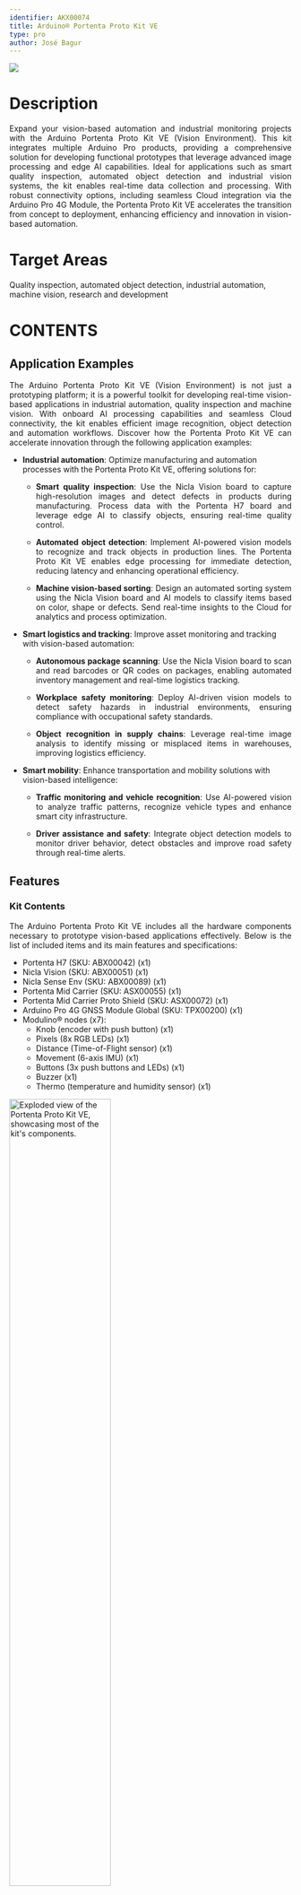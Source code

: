 ```yaml
---
identifier: AKX00074
title: Arduino® Portenta Proto Kit VE
type: pro
author: José Bagur
---
```


![](assets/proto-kit-perspective.png)

# Description

<p style="text-align: justify;">Expand your vision-based automation and industrial monitoring projects with the Arduino Portenta Proto Kit VE (Vision Environment). This kit integrates multiple Arduino Pro products, providing a comprehensive solution for developing functional prototypes that leverage advanced image processing and edge AI capabilities. Ideal for applications such as smart quality inspection, automated object detection and industrial vision systems, the kit enables real-time data collection and processing. With robust connectivity options, including seamless Cloud integration via the Arduino Pro 4G Module, the Portenta Proto Kit VE accelerates the transition from concept to deployment, enhancing efficiency and innovation in vision-based automation.
</p>

# Target Areas

Quality inspection, automated object detection, industrial automation, machine vision, research and development

# CONTENTS
## Application Examples

<p style="text-align: justify;">The Arduino Portenta Proto Kit VE (Vision Environment) is not just a prototyping platform; it is a powerful toolkit for developing real-time vision-based applications in industrial automation, quality inspection and machine vision. With onboard AI processing capabilities and seamless Cloud connectivity, the kit enables efficient image recognition, object detection and automation workflows. Discover how the Portenta Proto Kit VE can accelerate innovation through the following application examples:</p>

- **Industrial automation**: Optimize manufacturing and automation processes with the Portenta Proto Kit VE, offering solutions for:
  - <p style="text-align: justify;"><strong>Smart quality inspection</strong>: Use the Nicla Vision board to capture high-resolution images and detect defects in products during manufacturing. Process data with the Portenta H7 board and leverage edge AI to classify objects, ensuring real-time quality control.</p>
  - <p style="text-align: justify;"><strong>Automated object detection</strong>: Implement AI-powered vision models to recognize and track objects in production lines. The Portenta Proto Kit VE enables edge processing for immediate detection, reducing latency and enhancing operational efficiency.</p>
  - <p style="text-align: justify;"><strong>Machine vision-based sorting</strong>: Design an automated sorting system using the Nicla Vision board and AI models to classify items based on color, shape or defects. Send real-time insights to the Cloud for analytics and process optimization.</p>

- **Smart logistics and tracking**: Improve asset monitoring and tracking with vision-based automation:
  - <p style="text-align: justify;"><strong>Autonomous package scanning</strong>: Use the Nicla Vision board to scan and read barcodes or QR codes on packages, enabling automated inventory management and real-time logistics tracking.</p>
  - <p style="text-align: justify;"><strong>Workplace safety monitoring</strong>: Deploy AI-driven vision models to detect safety hazards in industrial environments, ensuring compliance with occupational safety standards.</p>
  - <p style="text-align: justify;"><strong>Object recognition in supply chains</strong>: Leverage real-time image analysis to identify missing or misplaced items in warehouses, improving logistics efficiency.</p>

- **Smart mobility**: Enhance transportation and mobility solutions with vision-based intelligence:
  - <p style="text-align: justify;"><strong>Traffic monitoring and vehicle recognition</strong>: Use AI-powered vision to analyze traffic patterns, recognize vehicle types and enhance smart city infrastructure.</p>
  - <p style="text-align: justify;"><strong>Driver assistance and safety</strong>: Integrate object detection models to monitor driver behavior, detect obstacles and improve road safety through real-time alerts.</p>

## Features
### Kit Contents

<p style="text-align: justify;">The Arduino Portenta Proto Kit VE includes all the hardware components necessary to prototype vision-based applications effectively. Below is the list of included items and its main features and specifications:</p>

- Portenta H7 (SKU: ABX00042) (x1)
- Nicla Vision (SKU: ABX00051) (x1)
- Nicla Sense Env (SKU: ABX00089) (x1)
- Portenta Mid Carrier (SKU: ASX00055) (x1)
- Portenta Mid Carrier Proto Shield (SKU: ASX00072) (x1)
- Arduino Pro 4G GNSS Module Global (SKU: TPX00200) (x1)
- Modulino® nodes (x7):
  - Knob (encoder with push button) (x1)
  - Pixels (8x RGB LEDs) (x1)
  - Distance (Time-of-Flight sensor) (x1)
  - Movement (6-axis IMU) (x1)
  - Buttons (3x push buttons and LEDs) (x1)
  - Buzzer (x1)
  - Thermo (temperature and humidity sensor) (x1)

<img src="assets/proto-kit-perspective-dismounted.png" alt="Exploded view of the Portenta Proto Kit VE, showcasing most of the kit's components." style="width: 60%; height: auto;"></img>

<div style="page-break-after: always;"></div>

#### Portenta H7 (SKU: ABX00042)

<p style="text-align: justify;">The Portenta H7 is a dual-core microcontroller board powered by the STMicroelectronics® STM32H747XI, featuring a 32-bit Arm® Cortex®-M7 running at 480 MHz and a Cortex®-M4 at 240 MHz. It includes advanced graphics capabilities and operates within an industrial temperature range (-40 °C to 85 °C).</p>

<img src="assets/portenta_h7.jpg" alt="Portenta H7 board" style="width: 60%; height: auto;"></img>

Below is a summary of the most important specifications of the Portenta H7 board:

| **Feature**                | **Specification**                                                                         |
|----------------------------|-------------------------------------------------------------------------------------------|
| **Microcontroller**        | STMicroelectronics® STM32H747XI Dual 32-bit Arm® Cortex®-M7 and Cortex®-M4                |
| **USB Connector**          | USB-C®                                                                                    |
| **Digital I/O Pins**       | 78 (High-Density Pins)                                                                    |
| **Analog Input Pins**      | 8 (High-Density Pins)                                                                     |
| **PWM Pins**               | 10 (High-Density Pins)                                                                    |
| **Wireless Connectivity**  | Wi-Fi® 2.4 GHz 802.11 b/g/n, Bluetooth® 4.1 (Murata® LBEE5KL1DX)                          |
| **Ethernet Connectivity**  | RMII 10/100 Mbps (LAN8742AI)                                                              |
| **Secure Element**         | NXP® SE050C2 and Microchip® ATECC608                                                      |
| **Clock Speed**            | 480 MHz (M7 core), 240 MHz (M4 core)                                                      |
| **Memory**                 | 2 MB Flash, 1 MB RAM (internal); 16 MB NOR Flash, 8 MB SDRAM (external)                   |
| **Board Dimensions**       | 66.04 mm x 25.40 mm                                                                       |

<div style="background-color: rgba(0, 170, 228, 0.2); border-left: 6px solid rgba(0, 120, 180, 1); margin: 20px 0; padding: 15px;">
  <p style="text-align: justify;">
    For detailed information about the Portenta H7 board, please refer to its corresponding documentation available on Arduino Docs:
    <a href="https://docs.arduino.cc/hardware/portenta-h7/" target="_blank" style="color: #0056b3; text-decoration: underline;">
      Portenta H7 Official Documentation [8]
    </a>
  </p>
</div>

<div style="page-break-after: always;"></div>

#### Nicla Vision (SKU: ABX00051)

<p style="text-align: justify;">The Nicla Vision is a compact and powerful microcontroller board designed for edge AI and vision-based applications. It combines a high-performance dual-core STM32H747AII6 microcontroller with an onboard 2MP color camera, making it ideal for projects involving image processing, object recognition and machine vision at the edge.</p> 

<img src="assets/nicla_vision.jpg" alt="Nicla Vision board" style="width: 55%; height: auto;"></img>

Below is a summary of the most important specifications of the Nicla Vision board:

| **Feature**               | **Specification**                                                                                |
|---------------------------|--------------------------------------------------------------------------------------------------|
| **Microcontroller**       | STMicroelectronics® STM32H747AII6 Dual Arm® Cortex® M7/M4                                        |
| **USB Connector**         | Micro-USB                                                                                        |
| **Digital I/O Pins**      | 10                                                                                               |
| **Analog Input Pins**     | 3                                                                                                |
| **PWM Pins**              | 10                                                                                               |
| **Wireless Connectivity** | Wi-Fi®/Bluetooth® Low Energy 4.2 (Murata 1DX - LBEE5KL1DX-883)                                   |
| **Onboard Sensors**       | 2 MP Color Camera, LSM6DSOX (IMU), VL53L1CBV0FY/1 (Time-Of-Flight sensor), MP34DT05 (microphone) |
| **Clock Speed**           | M7 core up to 480 MHz, M4 core up to 240 MHz                                                     |
| **Memory**                | 2 MB Flash, 1 MB RAM (internal); 16 MB QSPI Flash (external)                                     |
| **Onboard Interfaces**    | SPI (x1), I2C (x1), UART (x1)                                                                    |
| **Dimensions**            | 22.86 mm x 22.86 mm                                                                              |

<div style="background-color: rgba(0, 170, 228, 0.2); border-left: 6px solid rgba(0, 120, 180, 1); margin: 20px 0; padding: 15px;">
  <p style="text-align: justify;">
    For detailed information about the Nicla Vision board, please refer to its corresponding documentation available on Arduino Docs:
    <a href="https://docs.arduino.cc/hardware/nicla-vision/" target="_blank" style="color: #0056b3; text-decoration: underline;">
      Nicla Vision Official Documentation [9]
    </a>
  </p>
</div>

<div style="page-break-after: always;"></div>

#### Nicla Sense Env (SKU: ABX00089)

<p style="text-align: justify;">The Nicla Sense Env is a compact and efficient board designed to integrate advanced environmental sensing capabilities into your projects. It combines three state-of-the-art sensors from Renesas®, providing precise measurements of temperature, humidity and air quality for both indoor and outdoor environments. This board is ideal for applications in climate control systems, air quality monitoring and environmental data collection.
</p> 

<img src="assets/nicla*sense*env.jpg" alt="Nicla Sense Env board" style="width: 55%; height: auto;"></img>

Below is a summary of the most important specifications of the Nicla Sense Env board:

| **Feature**               | **Specification**                                                                                                     |
|---------------------------|-----------------------------------------------------------------------------------------------------------------------|
| **Dimensions**            | 22.86 mm x 22.86 mm                                                                                                   |
| **Weight**                | 2 g                                                                                                                   |
| **Operating Voltage**     | +3.3 VDC                                                                                                               |
| **Microcontroller**       | Renesas® RA2E1, 48 MHz Arm® Cortex®-M23 (not user-accessible)                                                         |
| **Onboard Sensors**       | HS4001 (temperature and humidity sensor), ZMOD4410 (indoor air quality sensor), ZMOD4510 (outdoor air quality sensor) |
| **Connectivity**          | Onboard ESLOV connector                                                                                               |
| **Operating Temperature** | -40 °C to +85 °C                                                                                                      |

<div style="background-color: rgba(0, 170, 228, 0.2); border-left: 6px solid rgba(0, 120, 180, 1); margin: 20px 0; padding: 15px;">
  <p style="text-align: justify;">
    For detailed information about the Nicla Sense Env board, please refer to its corresponding documentation available on Arduino Docs:
    <a href="https://docs.arduino.cc/hardware/nicla-sense-env/" target="_blank" style="color: #0056b3; text-decoration: underline;">
      Nicla Sense Env Official Documentation [10]
    </a>
  </p>
</div>

<div style="page-break-after: always;"></div>

#### Portenta Mid Carrier (SKU: ASX00055)

<p style="text-align: justify;">The Portenta Mid Carrier expands connectivity options for Portenta family boards, including Ethernet, USB-A, mPCIe, CAN, MicroSD and 4G. It also features JTAG pins for debugging and supports I2C, SPI, PWM, digital and analog I/Os.</p> 

<img src="assets/portenta*mid*carrier.jpg" alt="Portenta Mid Carrier" style="width: 70%; height: auto;"></img>

Below is a summary of the most important specifications of the Portenta Mid Carrier:

| **Feature**                  | **Specification**                                                                                                                            |
|------------------------------|----------------------------------------------------------------------------------------------------------------------------------------------|
| **Compatible Boards**        | Portenta X8, Portenta H7 (except MIPI Camera), Portenta C33 (except MIPI Camera)                                                             |
| **Camera Interfaces**        | MIPI Connector (x1), Arducam Connector (x1), USB-A (x1)                                                                                      |
| **Display Interface**        | DSI (x1)                                                                                                                                     |
| **Communication Interfaces** | 4G (mPCIe, x1), Ethernet (x1), SPI (x2), I2C (x3), UART (x4), CAN FD (x2, one without transceiver), I2S (x1), SAI (x1), PDM (x1), SPDIF (x1) |
| **User Interface**           | Power On Push Button (x1)                                                                                                                    |
| **Storage**                  | MicroSD card slot (x1)                                                                                                                       |
| **Hardware Debugging**       | JTAG/SWD                                                                                                                                     |
| **Power Supply**             | Board operating voltage (VIN): +5 VDC; Maximum current provided: 2 A                                                                         |
| **Dimensions**               | 114 mm x 86.5 mm                                                                                                                             |

<div style="background-color: rgba(0, 170, 228, 0.2); border-left: 6px solid rgba(0, 120, 180, 1); margin: 20px 0; padding: 15px;">
  <p style="text-align: justify;">
    For detailed information about the Portenta Mid Carrier, please refer to its corresponding documentation available on Arduino Docs:
    <a href="https://docs.arduino.cc/hardware/portenta-mid-carrier/" target="_blank" style="color: #0056b3; text-decoration: underline;">
      Portenta Mid Carrier Official Documentation [11]
    </a>
  </p>
</div>

<div style="page-break-after: always;"></div>

#### Portenta Mid Carrier Proto Shield (SKU: ASX00072)

<p style="text-align: justify;">The Portenta Mid Carrier Proto Shield is a versatile expansion board designed to enhance prototyping capabilities within the Arduino ecosystem. It seamlessly integrates with Portenta family boards, Nicla modules, Modulino® devices and Arduino UNO shields, providing a robust and accessible development experience for both beginners and advanced users.</p>

<img src="assets/portenta*mid*carrier*proto*shield.png" alt="Portenta Mid Carrier Proto Shield" style="width: 55%; height: auto;"></img>

Below is a summary of the most important specifications of the Portenta Mid Carrier Proto Shield:

| **Feature**               | **Specification**                                                                                                                                                                                                 |
|---------------------------|-------------------------------------------------------------------------------------------------------------------------------------------------------------------------------------------------------------------|
| **Compatibility**         | Portenta family boards, Nicla modules, Modulino® nodes and Arduino UNO shields                                                                                                                                          |
| **Connectors**            | 44-pin headers for the Portenta Mid Carrier interface (x2), ESLOV connectors (x2), QWIIC connector (x1), Arduino UNO shields headers (x2), dedicated mechanical interfaces for Nicla boards and Modulino® modules |
| **Operating Voltage**     | +7-30 VDC (via dedicated power jack)                                                                                                                                                                              |
| **Operating Temperature** | -40 °C to +85 °C                                                                                                                                                                                                  |
| **Dimensions**            | 61.28 mm x 86.5 mm                                                                                                                                                                                                |

<div style="background-color: rgba(0, 170, 228, 0.2); border-left: 6px solid rgba(0, 120, 180, 1); margin: 20px 0; padding: 15px;">
  <p style="text-align: justify;">
    For detailed information about the Portenta Mid Carrier Proto Shield, please refer to its official documentation available on Arduino Docs:
    <a href="https://docs.arduino.cc/hardware/portenta-mid-carrier-proto-shield/" target="_blank" style="color: #0056b3; text-decoration: underline;">
      Portenta Mid Carrier Proto Shield Official Documentation [12]
    </a>
  </p>
</div>

<div style="page-break-after: always;"></div>

#### Arduino Pro 4G GNSS Module Global (SKU: TPX00200)

<p style="text-align: justify;">Designed in the widely used Mini PCI Express (mPCIe) format, this module provides global LTE Cat.4 connectivity, 4G support and GNSS capabilities.</p>

<img src="assets/4g_module.jpg" alt="Arduino Pro 4G GNSS Module" style="width: 40%; height: auto;"></img>

Below is a summary of the most important specifications of the Arduino Pro 4G GNSS Module Global:

| **Feature**               | **Specification**                                                                             |
|---------------------------|-----------------------------------------------------------------------------------------------|
| **Module Format**         | Mini PCI Express (mPCIe), PCI Express Mini Card 1.2 Standard Interface                        |
| **Cellular Connectivity** | LTE Cat.4 with 2G/3G fallback                                                                 |
| **GNSS**                  | GPS, GLONASS, BeiDou, Galileo, QZSS (Protocol: NMEA 0180, Update Rate: 1 Hz)                  |
| **LTE Characteristics**   | RF Bandwidth: 1.4, 3, 5, 10, 15, 20 MHz; Download: 150 Mbps; Upload: 50 Mbps                  |
| **UMTS Characteristics**  | DC-HSDPA: 42 Mbps (Download); HSUPA: 5.76 Mbps (Upload); WCDMA: 384 kbps                      |
| **GSM Characteristics**   | EDGE: 296 kbps (Download), 236.8 kbps (Upload); GPRS: 107 kbps (Download), 85.6 kbps (Upload) |
| **Antenna Connectors**    | Main, diversity and GNSS antenna receptacles                                                  |
| **Power Supply**          | +3.3 VDC                                                                                      |
| **Interfaces**            | USB, UART, PCM/I2C                                                                            |
| **Certifications**        | CE, ROHS, REACH, UKCA, FCC, IC                                                                |
| **Dimensions**            | 30 mm x 51 mm                                                                                 |
| **Temperature Range**     | Operating: -35 °C to +75 °C; Extended: -40 °C to +80 °C; Storage: -40 °C to +90 °C            |

<div style="background-color: rgba(0, 170, 228, 0.2); border-left: 6px solid rgba(0, 120, 180, 1); margin: 20px 0; padding: 15px;">
  <p style="text-align: justify;">
    For detailed information about the Arduino Pro 4G GNSS Module Global, please refer to its corresponding documentation available on Arduino Docs:
    <a href="https://docs.arduino.cc/hardware/pro-4g-module/" target="_blank" style="color: #0056b3; text-decoration: underline;">
      Arduino Pro 4G GNSS Module Official Documentation [13]
    </a>
  </p>
</div>

<div style="page-break-after: always;"></div>

### Kit Included Accessories

- +24 VDC/1A power supply (x1) 
- M2.5 nut (x2)
- M2.5 screw (x2)
- M2.5 washer (x2)
- M2.5 x 7 spacer (x2)
- QWIIC cable (x7)
- USB-A to USB-C® cable (x1)
- USB-A to Micro USB cable (x1)
- Arduino Pro 4G Module antennas kit (SKU: TPX00219) (x1)

### Kit Related Products

- Arduino X8 (SKU:ABX00074)
- Arduino Nicla Voice (SKU:ABX00061)
- Arduino Nicla Sense ME (SKU: ABX00050)
- Arduino Portenta C33 (SKU: ABX00049)

<div style="page-break-after: always;"></div>

## Ratings

### Recommended Operating Conditions

<p style="text-align: justify;">
The table below provides a comprehensive guideline for the optimal use of the Arduino Portenta Proto Kit VE, outlining typical operating conditions and design limits. The operating conditions of the Portenta Proto Kit VE are largely a function based on its component's specifications.
</p>

|                **Parameter**               |    **Symbol**   | **Min** | **Typ** | **Max** | **Unit** |
|:------------------------------------------:|:---------------:|:-------:|:-------:|:-------:|:--------:|
| Input Voltage of the Power Jack Connector¹ | V<sub>PJC</sub> |   7.0   |    -    |    30   |     V    |
|           Operating Temperature²           |  T<sub>O</sub>  |   -40   |    -    |    85   |    °C    |

<sup>1</sup> Onboard power jack connector of the Portenta Mid Carrier Proto Shield.
<sup>2</sup> The operating temperature represents the range for the entire kit and not just an individual component.

<div style="background-color: #FFFFE0; border-left: 6px solid #FFD700; margin: 20px 0; padding: 15px;">
<p style="text-align: justify;"><strong>Note:</strong> While the kit can be powered through different pins and connectors, the recommended method is to use the power jack connector of the Portenta Mid Carrier Proto Shield. Any alternative power options should be carefully evaluated by consulting the individual power specifications of each component to avoid potential damage.</p>
</div>

<div style="page-break-after: always;"></div>

## Kit Power Supply

<p style="text-align: justify;">The Arduino Portenta Proto Kit VE can be powered through one of the following recommended methods:</p>

- <p style="text-align: justify;"><strong>Portenta Mid Carrier Proto Shield onboard power jack</strong>: Provides a dedicated connection to power the kit using a +7 to 30 VDC input. The kit includes a compatible +24 VDC/1A power supply intended to be used with this power jack.</p>
- <p style="text-align: justify;"><strong>USB-C® connector on the Portenta H7 board</strong>: Allows powering the kit with +5 VDC through the Portenta H7's USB-C® port or the terminal pins on the Portenta Mid Carrier.</p>

![Power options of the Portenta Proto Kit ME](assets/kit*power*supply.png)

<div style="background-color: #FFFFE0; border-left: 6px solid #FFD700; margin: 20px 0; padding: 15px;">
<p style="text-align: justify;"><strong>Tip:</strong> To ensure reliable performance, always prioritize using the dedicated power jack on the Portenta Mid Carrier Proto Shield and the kit's provided power supply for configurations requiring higher power stability.</p>
</div>

<div style="background-color: #FFCCCC; border-left: 6px solid #FF0000; margin: 20px 0; padding: 15px;">
<p style="text-align: justify;"><strong>Safety Note:</strong> Always disconnect power before making hardware changes to the kit. Ensure that power specifications are within the recommended limits to avoid damage to components.</p>
</div>

<div style="page-break-after: always;"></div>

## Device Operation

### Getting Started - IDE

<p style="text-align: justify;">If you want to program your Arduino Portenta Proto Kit VE offline, install the Arduino Desktop IDE <strong>[1]</strong>. To connect the Portenta H7 board to your computer, you will need a USB-C® cable. Additionally, to program or interact with the Nicla Vision board, ensure you have a Micro USB cable compatible with the board.</p>

### Getting Started - Arduino Cloud Editor

<p style="text-align: justify;">All components of the Portenta Proto Kit VE work seamlessly on the Arduino Cloud Editor <strong>[2]</strong> by installing a simple plugin. The Arduino Cloud Editor is hosted online, ensuring it is always up-to-date with the latest features and support for all boards and devices. Follow <strong>[3]</strong> to start coding in the browser and upload your sketches onto the Portenta H7 board or other components.</p>

### Getting Started - Arduino Cloud

<p style="text-align: justify;">The Portenta Proto Kit VE is fully supported on Arduino Cloud, enabling you to log, graph, and analyze sensor data, trigger events and automate processes for industrial, business, or smart home applications via the Portenta H7 board. Take a look at the official documentation <strong>[3]</strong> to learn more about how to integrate the kit into your IoT projects.</p>

### Sample Sketches

<p style="text-align: justify;">Sample sketches for the Portenta Proto Kit VE can be found either in the “Examples” menu in the Arduino IDE or the “Portenta Proto Kit VE Documentation” section of Arduino documentation <strong>[4]</strong>. These examples include basic and advanced applications showcasing motion and environmental monitoring capabilities.</p>

### Online Resources

<p style="text-align: justify;">Now that you have gone through the basics of what you can do with the Portenta Proto Kit VE, you can explore the endless possibilities it provides by checking exciting projects on Arduino Project Hub <strong>[5]</strong>, the Arduino Library Reference <strong>[6]</strong> and the ACE-220 online course <strong>[7]</strong>. The Enterprise Prototyping with Portenta Proto Kit ME (ACE-220) course is a resource designed to help you master prototyping in embedded electronics and IoT. Gain hands-on experience with the kit and accelerate your journey from concept to innovation by building functional prototypes tailored for industrial and IoT applications.</p>

<div style="page-break-after: always;"></div>

## Mechanical Information

<p style="text-align: justify;">
The Arduino Portenta Proto Kit VE offers significant mechanical flexibility, supporting multiple configurations based on the combination of components used. This section provides the main dimensions of one possible configuration for reference. For detailed mechanical specifications of each individual component, please consult the corresponding documentation available on Arduino Docs.
</p>

### Kit Dimensions

<p style="text-align: justify;">
The figures below show the main dimensions of the kit in a stacked configuration that includes the Portenta H7 board, the Portenta Mid Carrier, the Portenta Mid Carrier Proto Shield, the Arduino Pro 4G Module, one Modulino® node (Pixels) and the Nicla Vision board. While the Nicla Sense Env is part of the kit, it is not physically stacked with these components. Instead, it connects to the system via an ESLOV cable, whose length may vary depending on the user's setup. As a result, the Nicla Sense Env and its connection are not represented in this stacked configuration. All dimensions are in millimeters (mm).
</p>

- <p style="text-align: justify;"><strong>Top View</strong>: Displays the width and length of the stacked components configuration of the kit.</p>

![](assets/proto-kit-example-mechanical-1.png)

<div style="page-break-after: always;"></div>

- <p style="text-align: justify;"><strong>Side View</strong>: Displays the height of the stacked components configuration of the kit.</p>

![](assets/proto-kit-example-mechanical-2.png)

<div style="page-break-after: always;"></div>

## Product Compliance

<p style="text-align: justify;">The Arduino Portenta Proto Kit VE consists of multiple individual Arduino products, each of which complies with specific regulations and certifications. For detailed product compliance information, please refer to the corresponding datasheets of each component included in the kit:</p>

- [Portenta H7 Documentation](https://docs.arduino.cc/hardware/portenta-h7/) **[8]**
- [Nicla Vision Documentation](https://docs.arduino.cc/hardware/nicla-vision/) **[9]**
- [Nicla Sense Env Documentation](https://docs.arduino.cc/hardware/nicla-sense-env/) **[10]**
- [Portenta Mid Carrier Documentation](https://docs.arduino.cc/hardware/portenta-mid-carrier/) **[11]**
- [Portenta Mid Carrier Proto Shield Documentation](https://docs.arduino.cc/hardware/portenta-mid-carrier-proto-shield/) **[12]**
- [Arduino Pro 4G Module Documentation](https://docs.arduino.cc/hardware/pro-4g-module/) **[13]**


## FCC Caution

<p style="text-align: justify;">The components of the Arduino Portenta Proto Kit ME are subject to individual FCC regulations. Please refer to the FCC documentation linked in each Arduino component's datasheet for specific compliance details:</p>

- [Portenta H7 Documentation](https://docs.arduino.cc/hardware/portenta-h7/) **[8]**
- [Nicla Vision Documentation](https://docs.arduino.cc/hardware/nicla-vision/) **[9]**
- [Portenta Mid Carrier Documentation](https://docs.arduino.cc/hardware/portenta-mid-carrier/) **[11]**
- [Arduino Pro 4G Module Documentation](https://docs.arduino.cc/hardware/pro-4g-module/) **[13]**

## Company Information

| **Company name** |              **Arduino S.r.l.**              |
|:----------------:|:--------------------------------------------:|
| Company address  | Via Andrea Appiani, 25 - 20900 Monza (Italy) |

## Reference Documentation

| **No.** |                  **Reference**                  | **Link**                                                            |
|:-------:|:-----------------------------------------------:|---------------------------------------------------------------------|
|    1    | Arduino IDE (Desktop)                           | https://www.arduino.cc/en/software                                  |
|    2    | Arduino Cloud Editor                            | https://create.arduino.cc/editor                                    |
|    3    | Arduino Cloud - Getting Started                 | https://docs.arduino.cc/arduino-cloud/guides/overview/              |
|    4    | Portenta Proto Kit ME Documentation             | https://docs.arduino.cc/hardware/portenta-proto-kit-me/             |
|    5    | Arduino Project Hub                             | https://create.arduino.cc/projecthub                                |
|    6    | Arduino Library Reference                       | https://docs.arduino.cc/language-reference/                         |
|    7    | ACE-220 Online Course                           | https://academy.arduino.cc/courses/ace-220                          |
|    8    | Portenta H7 Documentation                       | https://docs.arduino.cc/hardware/portenta-h7/                       |
|    9    | Nicla Vision Documentation                      | https://docs.arduino.cc/hardware/nicla-vision/                      |
|    10   | Nicla Sense Env Documentation                   | https://docs.arduino.cc/hardware/nicla-sense-env/                   |
|    11   | Portenta Mid Carrier Documentation              | https://docs.arduino.cc/hardware/portenta-mid-carrier/              |
|    12   | Portenta Mid Carrier Proto Shield Documentation | https://docs.arduino.cc/hardware/portenta-mid-carrier-proto-shield/ |
|    13   | Arduino Pro 4G Module Documentation             | https://docs.arduino.cc/hardware/pro-4g-module/                     |

## Document Revision History

|  **Date**  | **Revision** |                      **Changes**                     |
|:----------:|:------------:|:----------------------------------------------------:|
| 25/02/2025 |       2      | Portenta Mid Carrier Proto Shield information update |
| 12/02/2025 |       1      |                     First release                    |
